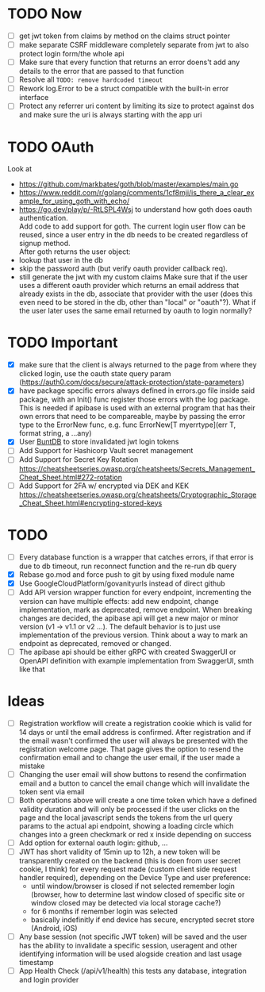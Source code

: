 
# TODO Now
- [ ] get jwt token from claims by method on the claims struct pointer
- [ ] make separate CSRF middleware completely separate from jwt to also protect login form/the whole api
- [ ] Make sure that every function that returns an error doens't add any details to the error that are passed to that function
- [ ] Resolve all `TODO: remove hardcoded timeout`
- [ ] Rework log.Error to be a struct compatible with the built-in error interface
- [ ] Protect any referrer uri content by limiting its size to protect against dos and make sure the uri is always starting with the app uri

# TODO OAuth
Look at  
- https://github.com/markbates/goth/blob/master/examples/main.go
- https://www.reddit.com/r/golang/comments/1cf8mji/is_there_a_clear_example_for_using_goth_with_echo/
- https://go.dev/play/p/-RtLSPL4Wsj
to understand how goth does oauth authentication.  
Add code to add support for goth. The current login user flow can be reused, since a user entry in the db needs to be created regardless of signup method.  
After goth returns the user object:
- lookup that user in the db
- skip the password auth (but verify oauth provider callback req).  
- still generate the jwt with my custom claims
Make sure that if the user uses a different oauth provider which returns an email address that already exists in the db, associate that provider with the user (does this even need to be stored in the db, other than "local" or "oauth"?). What if the user later uses the same email returned by oauth to login normally?

# TODO Important
- [x] make sure that the client is always returned to the page from where they clicked login, use the oauth state query param (https://auth0.com/docs/secure/attack-protection/state-parameters)
- [x] have package specific errors always defined in errors.go file inside said package, with an Init() func register those errors with the log package. This is needed if apibase is used with an external program that has their own errors that need to be compareable, maybe by passing the error type to the ErrorNew func, e.g. func ErrorNew\[T myerrtype\](err T, format string, a ...any)
- [x] User [BuntDB](https://github.com/tidwall/buntdb) to store invalidated jwt login tokens
- [ ] Add Support for Hashicorp Vault secret management
- [ ] Add Support for Secret Key Rotation https://cheatsheetseries.owasp.org/cheatsheets/Secrets_Management_Cheat_Sheet.html#272-rotation
- [ ] Add Support for 2FA w/ encrypted via DEK and KEK https://cheatsheetseries.owasp.org/cheatsheets/Cryptographic_Storage_Cheat_Sheet.html#encrypting-stored-keys

# TODO
- [ ] Every database function is a wrapper that catches errors, if that error is due to db timeout, run reconnect function and the re-run db query
- [x] Rebase go.mod and force push to git by using fixed module name
- [x] Use GoogleCloudPlatform/govanityurls instead of direct github
- [ ] Add API version wrapper function for every endpoint, incrementing the version can have multiple effects: add new endpoint, change implementation, mark as deprecated, remove endpoint. When breaking changes are decided, the apibase api will get a new major or minor version (v1 -> v1.1 or v2 ...). The default behavior is to just use implementation of the previous version. Think about a way to mark an endpoint as deprecated, removed or changed.
- [ ] The apibase api should be either gRPC with created SwaggerUI or OpenAPI definition with example implementation from SwaggerUI, smth like that

# Ideas
- [ ] Registration workflow will create a registration cookie which is valid for 14 days or until the email address is confirmed. After registration and if the email wasn't confirmed the user will always be presented with the registration welcome page. That page gives the option to resend the confirmation email and to change the user email, if the user made a mistake
- [ ] Changing the user email will show buttons to resend the confirmation email and a button to cancel the email change which will invalidate the token sent via email
- [ ] Both operations above will create a one time token which have a defined validity duration and will only be processed if the user clicks on the page and the local javascript sends the tokens from the url query params to the actual api endpoint, showing a loading circle which changes into a green checkmark or red x inside depending on success 
- [ ] Add option for external oauth login: github, ...
- [ ] JWT has short validity of 15min up to 12h, a new token will be transparently created on the backend (this is doen from user secret cookie, I think) for every request made (custom client side request handler required), depending on the Device Type and user preference:
    - until window/browser is closed if not selected remember login (browser, how to determine last window closed of specific site or window closed may be detected via local storage cache?)
    - for 6 months if remember login was selected
    - basically indefinitly if end device has secure, encrypted secret store (Android, iOS)
- [ ] Any base session (not specific JWT token) will be saved and the user has the ability to invalidate a specific session, useragent and other identifying information will be used alogside creation and last usage timestamp
- [ ] App Health Check (/api/v1/health) this tests any database, integration and login provider